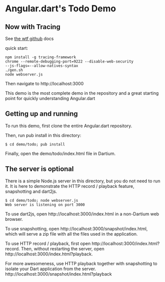 Angular.dart's Todo Demo
========================

Now with Tracing
----------------

See 
[the wtf github](https://github.com/google/tracing-framework/blob/master/docs/call_tracing.md) docs

quick start:

```
npm install -g tracing-framework
chrome --remote-debugging-port=9222 --disable-web-security
--js-flags=--allow-natives-syntax
./gen.sh
node webserver.js
```

Then navigate to http://localhost:3000


This demo is the most complete demo in the repository and a great
starting point for quickly understanding Angular.dart

Getting up and running
----------------------

To run this demo, first clone the entire Angular.dart repository.

Then, run pub install in this directory:

```
$ cd demo/todo; pub install
```

Finally, open the demo/todo/index.html file in Dartium.

The server is optional
----------------------

There is a simple Node.js server in this directory, but you do
not need to run it.  It is here to demonstrate the HTTP record /
playback feature, snapshotting and dart2js.

```
$ cd demo/todo; node webserver.js
Web server is listening on port 3000
```

To use dart2js, open http://localhost:3000/index.html in a non-Dartium web
browser.

To use snapshotting, open http://localhost:3000/snapshot/index.html, which
will serve a zip file with all the files used in the application.

To use HTTP record / playback, first open http://localhost:3000/index.html?record.
Then, without restarting the server, open http://localhost:3000/index.html?playback.

For more awesomeness, use HTTP playback together with snapshotting to isolate your
Dart application from the server. http://localhost:3000/snapshot/index.html?playback
